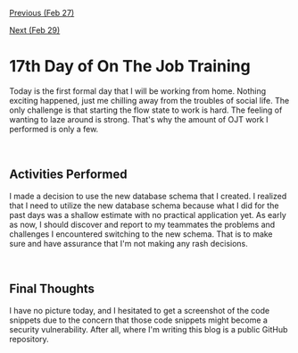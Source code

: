 [Previous (Feb 27)](./02-27-2024.md)

[Next (Feb 29)](./02-29-2024.md)

# 17th Day of On The Job Training

Today is the first formal day that I will be working from home. Nothing exciting happened,
just me chilling away from the troubles of social life. The only challenge is that
starting the flow state to work is hard. The feeling of wanting to laze around is strong.
That's why the amount of OJT work I performed is only a few.

<br>

## Activities Performed

I made a decision to use the new database schema that I created. I realized that I need to
utilize the new database schema because what I did for the past days was a shallow
estimate with no practical application yet. As early as now, I should discover and report
to my teammates the problems and challenges I encountered switching to the new schema.
That is to make sure and have assurance that I'm not making any rash decisions.

<br>

## Final Thoughts

I have no picture today, and I hesitated to get a screenshot of the code snippets due to
the concern that those code snippets might become a security vulnerability. After all,
where I'm writing this blog is a public GitHub repository.
